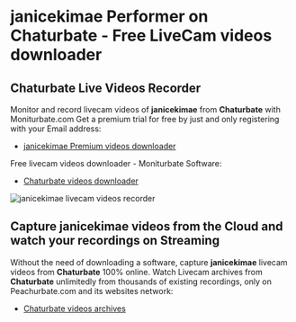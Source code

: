 # janicekimae Performer on Chaturbate - Free LiveCam videos downloader

## Chaturbate Live Videos Recorder

Monitor and record livecam videos of **janicekimae** from **Chaturbate** with Moniturbate.com
Get a premium trial for free by just and only registering with your Email address:
* [janicekimae Premium videos downloader](https://moniturbate.com/request-demo-licence-key.html)

Free livecam videos downloader - Moniturbate Software:
* [Chaturbate videos downloader](https://moniturbate.com/moniturbate-download-software.html)

![janicekimae livecam videos recorder](https://peachurnet.com/templates/moniturbate-software.png)


## Capture janicekimae videos from the Cloud and watch your recordings on Streaming

Without the need of downloading a software, capture **janicekimae** livecam videos from **Chaturbate** 100% online.
Watch Livecam archives from **Chaturbate** unlimitedly from thousands of existing recordings, only on Peachurbate.com and its websites network:
* [Chaturbate videos archives](https://peachurnet.com/)